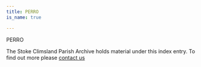 ```yaml
---
title: PERRO
is_name: true

---
```


PERRO


The Stoke Climsland Parish Archive holds material under this index entry. To find out more please [contact us](/contact/)
